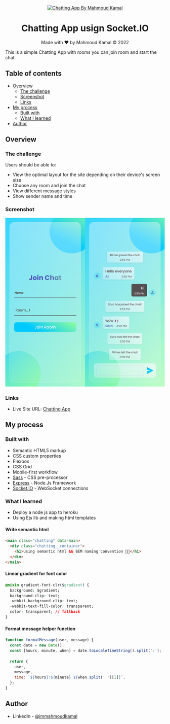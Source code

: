 <p align="center">
  <a href="https://chatting-app-socket.herokuapp.com/">
    <img src="https://chatting-app-socket.herokuapp.com/public/img/send.svg" alt="Chatting App By Mahmoud Kamal" width="200" height="200">
  </a>
</p>

<h1 align="center">Chatting App usign Socket.IO</h1>

<p align="center">Made with ❤️ by Mahmoud Kamal &copy; 2022</p>

This is a simple Chatting App with rooms you can join room and start the chat.

## Table of contents

- [Overview](#overview)
  - [The challenge](#the-challenge)
  - [Screenshot](#screenshot)
  - [Links](#links)
- [My process](#my-process)
  - [Built with](#built-with)
  - [What I learned](#what-i-learned)
- [Author](#author)

## Overview

### The challenge

Users should be able to:

- View the optimal layout for the site depending on their device's screen size
- Choose any room and join the chat
- View different message styles
- Show sender name and time

### Screenshot

![](https://raw.githubusercontent.com/imMahmoudKamal/chat-socket/main/public/img/showcase.jpg)

### Links

- Live Site URL: [Chatting App](https://chatting-app-socket.herokuapp.com/)

## My process

### Built with

- Semantic HTML5 markup
- CSS custom properties
- Flexbox
- CSS Grid
- Mobile-first workflow
- [Sass](https://sass-lang.com/) - CSS pre-processor
- [Express](https://expressjs.com/) - Node.Js Framework
- [Socket.IO](https://socket.io/) - WebSocket connections

### What I learned

- Deploy a node js app to heroku
- Using Ejs lib and making html templates

#### Write semantic html

```html
<main class="chatting" data-main>
  <div class="chatting__container">
    <h1>using semantic html && BEM naming convention 🎉🎉</h1>
  </div>
</main>
```

#### Linear gradient for font color

```css
@mixin gradient-font-clr($gradient) {
  background: $gradient;
  background-clip: text;
  -webkit-background-clip: text;
  -webkit-text-fill-color: transparent;
  color: transparent; // fallback
}
```

#### Format message helper function

```js
function formatMessage(user, message) {
  const date = new Date();
  const [hours, minute, when] = date.toLocaleTimeString().split(':');

  return {
    user,
    message,
    time: `${hours}:${minute} ${when.split(' ')[1]}`,
  };
}
```

## Author

- LinkedIn - [@immahmoudkamal](https://www.twitter.com/immahmoudkamal/)
